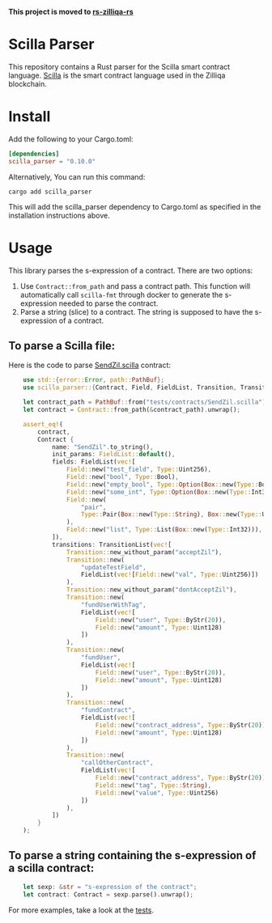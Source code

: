 **This project is moved to [rs-zilliqa-rs](https://github.com/Zilliqa/rs-scilla-parser)**

# Scilla Parser
This repository contains a Rust parser for the Scilla smart contract language. [Scilla](https://scilla-lang.org/) is the smart contract language used in the Zilliqa blockchain.

# Install
Add the following to your Cargo.toml:
```toml
[dependencies]
scilla_parser = "0.10.0"
```

Alternatively, You can run this command:
```shell
cargo add scilla_parser
```
This will add the scilla_parser dependency to Cargo.toml as specified in the installation instructions above.

# Usage
This library parses the s-expression of a contract. There are two options:
1. Use `Contract::from_path` and pass a contract path. This function will automatically call `scilla-fmt` through docker to generate the s-expression needed to parse the contract.
2. Parse a string (slice) to a contract. The string is supposed to have the s-expression of a contract.

## To parse a Scilla file:
Here is the code to parse [SendZil.scilla](./tests/contracts/SendZil.scilla) contract:

```rust
    use std::{error::Error, path::PathBuf};
    use scilla_parser::{Contract, Field, FieldList, Transition, TransitionList, Type};

    let contract_path = PathBuf::from("tests/contracts/SendZil.scilla");
    let contract = Contract::from_path(&contract_path).unwrap();

    assert_eq!(
        contract,
        Contract {
            name: "SendZil".to_string(),
            init_params: FieldList::default(),
            fields: FieldList(vec![
                Field::new("test_field", Type::Uint256),
                Field::new("bool", Type::Bool),
                Field::new("empty_bool", Type::Option(Box::new(Type::Bool))),
                Field::new("some_int", Type::Option(Box::new(Type::Int32))),
                Field::new(
                    "pair",
                    Type::Pair(Box::new(Type::String), Box::new(Type::Uint32))
                ),
                Field::new("list", Type::List(Box::new(Type::Int32))),
            ]),
            transitions: TransitionList(vec![
                Transition::new_without_param("acceptZil"),
                Transition::new(
                    "updateTestField",
                    FieldList(vec![Field::new("val", Type::Uint256)])
                ),
                Transition::new_without_param("dontAcceptZil"),
                Transition::new(
                    "fundUserWithTag",
                    FieldList(vec![
                        Field::new("user", Type::ByStr(20)),
                        Field::new("amount", Type::Uint128)
                    ])
                ),
                Transition::new(
                    "fundUser",
                    FieldList(vec![
                        Field::new("user", Type::ByStr(20)),
                        Field::new("amount", Type::Uint128)
                    ])
                ),
                Transition::new(
                    "fundContract",
                    FieldList(vec![
                        Field::new("contract_address", Type::ByStr(20)),
                        Field::new("amount", Type::Uint128)
                    ])
                ),
                Transition::new(
                    "callOtherContract",
                    FieldList(vec![
                        Field::new("contract_address", Type::ByStr(20)),
                        Field::new("tag", Type::String),
                        Field::new("value", Type::Uint256)
                    ])
                ),
            ])
        }
    );
```

## To parse a string containing the s-expression of a scilla contract:
```rust
    let sexp: &str = "s-expression of the contract";
    let contract: Contract = sexp.parse().unwrap();
```

For more examples, take a look at the [tests](./tests/test_parser.rs).
